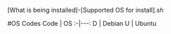 [What is being installed]-[Supported OS for install].sh

#OS Codes
Code | OS
:-|---:
D | Debian
U | Ubuntu